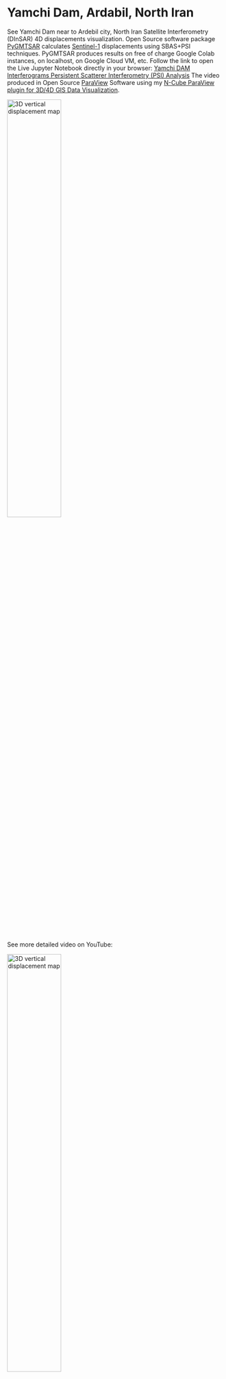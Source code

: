 # Yamchi Dam, Ardabil, North Iran

See Yamchi Dam near to Ardebil city, North Iran Satellite Interferometry (DInSAR) 4D displacements visualization. Open Source software package [PyGMTSAR](https://github.com/mobigroup/gmtsar) calculates [Sentinel-1](https://sentinel.esa.int/web/sentinel/missions/sentinel-1) displacements using SBAS+PSI techniques. PyGMTSAR produces results on free of charge Google Colab instances, on localhost, on Google Cloud VM, etc.
Follow the link to open the Live Jupyter Notebook directly in your browser: [Yamchi DAM Interferograms Persistent Scatterer Interferometry (PSI) Analysis](https://colab.research.google.com/drive/1ant72nEGxARIqxkXfVvwoMg1yxEkImrr?usp=sharing)
The video produced in Open Source [ParaView](https://www.paraview.org) Software using my [N-Cube ParaView plugin for 3D/4D GIS Data Visualization](https://github.com/mobigroup/ParaView-plugins).

<img alt="3D vertical displacement map" src="vertical_displacement/vertical_displacement.gif" width="50%">

See more detailed video on YouTube:


<img alt="3D vertical displacement map" src="vertical_displacement/vertical_displacement.gif" width="50%">

See more detailed video on YouTube:

[![Yamchi Dam, Ardabil, North Iran](https://img.youtube.com/vi/LV11QaWwfdc/0.jpg)](https://youtu.be/LV11QaWwfdc)

See also data files in the repository:

* [InSAR Sentinel-1 Vertical Displacement maps as NetCDF and VTK files](InSAR),
* [Google Satellite map](GoogleSatellite)
* [Sentinel-1 JPEG & NetCDF maps](Sentinel1)
* [Sentinel-2 JPEG & NetCDF maps](Sentinel2)
* [ALOS Global Digital Surface Model "ALOS World 3D - 30m (AW3D30)" JPEG & NetCDF maps](DEM)
* [Area of Interest (AOI) GeoJSON](AOI)
